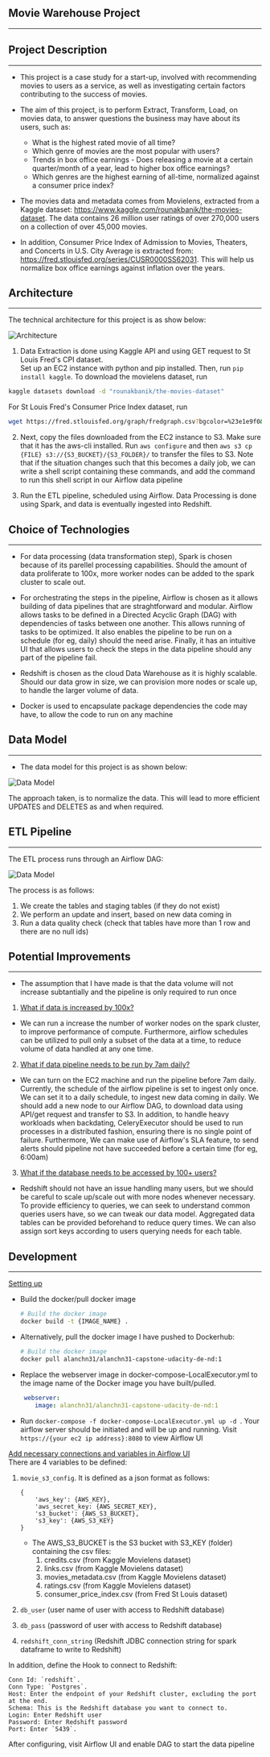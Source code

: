 ## Movie Warehouse Project
---

## Project Description
---
* This project is a case study for a start-up, involved with recommending movies to users as a service, as well as investigating certain factors contributing to the success of movies.
* The aim of this project, is to perform Extract, Transform, Load, on movies data, to answer questions the business may have about its users, such as:
    * What is the highest rated movie of all time?
    * Which genre of movies are the most popular with users?
    * Trends in box office earnings - Does releasing a movie at a certain quarter/month of a year, lead to higher box office earnings?
    * Which genres are the highest earning of all-time, normalized against a consumer price index?

* The movies data and metadata comes from Movielens, extracted from a Kaggle dataset: https://www.kaggle.com/rounakbanik/the-movies-dataset. The data contains 26 million user ratings of over 270,000 users on a collection of over 45,000 movies.
* In addition, Consumer Price Index of Admission to Movies, Theaters, and Concerts in U.S. City Average is extracted from: https://fred.stlouisfed.org/series/CUSR0000SS62031. This will help us normalize box office earnings against inflation over the years.

## Architecture
---
The technical architecture for this project is as show below:  
  
![Architecture](documentation/README_images/architecture.PNG)

1. Data Extraction is done using Kaggle API and using GET request to St Louis Fred's CPI dataset.  
Set up an EC2 instance with python and pip installed. Then, run `pip install kaggle`. To download the movielens dataset, run 
```bash
kaggle datasets download -d "rounakbanik/the-movies-dataset"
```  
For St Louis Fred's Consumer Price Index dataset, run 
```bash
wget https://fred.stlouisfed.org/graph/fredgraph.csv?bgcolor=%23e1e9f0&chart_type=line&drp=0&fo=open%20sans&graph_bgcolor=%23ffffff&height=450&mode=fred&recession_bars=on&txtcolor=%23444444&ts=12&tts=12&width=1168&nt=0&thu=0&trc=0&show_legend=yes&show_axis_titles=yes&show_tooltip=yes&id=CUSR0000SS62031&scale=left&cosd=1999-01-01&coed=2020-04-01&line_color=%234572a7&link_values=false&line_style=solid&mark_type=none&mw=3&lw=2&ost=-99999&oet=99999&mma=0&fml=a&fq=Monthly&fam=avg&fgst=lin&fgsnd=2009-06-01&line_index=1&transformation=lin&vintage_date=2020-05-31&revision_date=2020-05-31&nd=1999-01-01
```

2. Next, copy the files downloaded from the EC2 instance to S3. Make sure that it has the aws-cli installed. Run `aws configure` and then `aws s3 cp {FILE} s3://{S3_BUCKET}/{S3_FOLDER}/` to transfer the files to S3. Note that if the situation changes such that this becomes a daily job, we can write a shell script containing these commands, and add the command to run this shell script in our Airflow data pipeline

3. Run the ETL pipeline, scheduled using Airflow. Data Processing is done using Spark, and data is eventually ingested into Redshift.

## Choice of Technologies
---
* For data processing (data transformation step), Spark is chosen because of its parellel processing capabilities. Should the amount of data proliferate to 100x, more worker nodes can be added to the spark cluster to scale out.

* For orchestrating the steps in the pipeline, Airflow is chosen as it allows building of data pipelines that are straghtforward and modular. Airflow allows tasks to be defined in a Directed Acyclic Graph (DAG) with dependencies of tasks between one another. This allows running of tasks to be optimized. It also enables the pipeline to be run on a schedule (for eg, daily) should the need arise. Finally, it has an intuitive UI that allows users to check the steps in the data pipeline should any part of the pipeline fail.

* Redshift is chosen as the cloud Data Warehouse as it is highly scalable. Should our data grow in size, we can provision more nodes or scale up, to handle the larger volume of data.

* Docker is used to encapsulate package dependencies the code may have, to allow the code to run on any machine

## Data Model
---
* The data model for this project is as shown below:  
  
![Data Model](documentation/README_images/data_model.png)  
  
The approach taken, is to normalize the data. This will lead to more efficient UPDATES and DELETES as and when required.

## ETL Pipeline
---
The ETL process runs through an Airflow DAG:  
  
![Data Model](documentation/README_images/dag.PNG)  
  
The process is as follows:
1. We create the tables and staging tables (if they do not exist)  
2. We perform an update and insert, based on new data coming in  
3. Run a data quality check (check that tables have more than 1 row and there are no null ids)

## Potential Improvements
---
* The assumption that I have made is that the data volume will not increase subtantially and the pipeline is only required to run once

1. <ins> What if data is increased by 100x? </ins>
* We can run a increase the number of worker nodes on the spark cluster, to improve performance of compute. Furthermore, airflow schedules can be utilized to pull only a subset of the data at a time, to reduce volume of data handled at any one time.
  
2. <ins> What if data pipeline needs to be run by 7am daily? </ins>
* We can turn on the EC2 machine and run the pipeline before 7am daily. Currently, the schedule of the airflow pipeline is set to ingest only once. We can set it to a daily schedule, to ingest new data coming in daily. We should add a new node to our Airflow DAG, to download data using API/get request and transfer to S3. In addition, to handle heavy workloads when backdating, CeleryExecutor should be used to run processes in a distributed fashion, ensuring there is no single point of failure. Furthermore, We can make use of Airflow's SLA feature, to send alerts should pipeline not have succeeded before a certain time (for eg, 6:00am)

3. <ins> What if the database needs to be accessed by 100+ users? </ins>
* Redshift should not have an issue handling many users, but we should be careful to scale up/scale out with more nodes whenever necessary. To provide efficiency to queries, we can seek to understand common queries users have, so we can tweak our data model. Aggregated data tables can be provided beforehand to reduce query times. We can also assign sort keys according to users querying needs for each table.

## Development
---
  
<ins>Setting up</ins>
* Build the docker/pull docker image  
    ```bash 
    # Build the docker image  
    docker build -t {IMAGE_NAME} .
    ```
* Alternatively, pull the docker image I have pushed to Dockerhub:
    ```bash 
    # Build the docker image  
    docker pull alanchn31/alanchn31-capstone-udacity-de-nd:1
    ```

* Replace the webserver image in docker-compose-LocalExecutor.yml to the image name of the Docker image you have built/pulled.
    ```yml
     webserver:
        image: alanchn31/alanchn31-capstone-udacity-de-nd:1
    ```

* Run `docker-compose -f docker-compose-LocalExecutor.yml up -d `. Your airflow server should be initiated and will be up and running. Visit `https://{your ec2 ip address}:8080` to view Airflow UI

<ins>Add necessary connections and variables in Airflow UI</ins>  
There are 4 variables to be defined:  
1. `movie_s3_config`. It is defined as a json format as follows:
    ```
    {
        'aws_key': {AWS_KEY},
        'aws_secret_key: {AWS_SECRET_KEY},
        's3_bucket': {AWS_S3_BUCKET},
        's3_key': {AWS_S3_KEY} 
    }
    ```  
    * The AWS_S3_BUCKET is the S3 bucket with S3_KEY (folder) containing the csv files:  
        1. credits.csv (from Kaggle Movielens dataset)  
        2. links.csv (from Kaggle Movielens dataset)  
        3. movies_metadata.csv (from Kaggle Movielens dataset)  
        4. ratings.csv (from Kaggle Movielens dataset)  
        5. consumer_price_index.csv (from Fred St Louis dataset)

2. `db_user` (user name of user with access to Redshift database)
3. `db_pass` (password of user with access to Redshift database)
4. `redshift_conn_string` (Redshift JDBC connection string for spark dataframe to write to Redshift)

In addition, define the Hook to connect to Redshift:

    Conn Id: `redshift`.  
    Conn Type: `Postgres`.   
    Host: Enter the endpoint of your Redshift cluster, excluding the port at the end. 
    Schema: This is the Redshift database you want to connect to.  
    Login: Enter Redshift user  
    Password: Enter Redshift password  
    Port: Enter `5439`.

After configuring, visit Airflow UI and enable DAG to start the data pipeline
